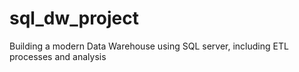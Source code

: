 # sql_dw_project
Building a modern Data Warehouse using SQL server, including ETL  processes and analysis 
